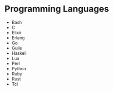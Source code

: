 Programming Languages
=====================

- Bash
- C
- Elixir
- Erlang
- Go
- Guile
- Haskell
- Lua
- Perl
- Python
- Ruby
- Rust
- Tcl
